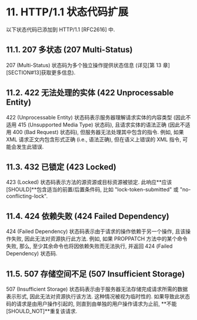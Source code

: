 # 11. HTTP/1.1 状态代码扩展

以下状态代码已添加到 HTTP/1.1 [RFC2616] 中.

## 11.1. 207 多状态 (207 Multi-Status)

207 (Multi-Status) 状态码为多个独立操作提供状态信息
(详见[第 13 章][SECTION#13]获取更多信息).

## 11.2. 422 无法处理的实体 (422 Unprocessable Entity)

422 (Unprocessable Entity) 状态码表示服务器理解请求实体的内容类型
(因此不适用 415 (Unsupported Media Type) 状态码), 且请求实体的语法正确
(因此不适用 400 (Bad Request) 状态码), 但服务器无法处理其中包含的指令.
例如, 如果 XML 请求正文内包含形式正确 (i.e., 语法正确),
但在语义上错误的 XML 指令, 可能会发生此错误.

## 11.3. 432 已锁定 (423 Locked)

423 (Locked) 状态码表示方法的源资源或目标资源被锁定.
此响应**应该[SHOULD]**包含适当的前置/后置条件码,
比如 "lock-token-submitted" 或 "no-conflicting-lock".

## 11.4. 424 依赖失败 (424 Failed Dependency)

424 (Failed Dependency) 状态码表示由于请求的操作依赖于另一个操作, 且该操作失败,
因此无法对资源执行此方法. 例如, 如果 PROPPATCH 方法中的某个命令失败, 那么,
至少其余命令也将因依赖失败而无法执行, 并返回 424 (Failed Dependency) 状态码.

## 11.5. 507 存储空间不足 (507 Insufficient Storage)

507 (Insufficient Storage) 状态码表示由于服务器无法存储完成请求所需的数据表示形式,
因此无法对资源执行该方法. 这种情况被视为临时性的. 如果导致此状态码的请求是由用户操作引起的,
则直到由单独的用户操作请求为止前, **不能[SHOULD_NOT]**重复该请求.
